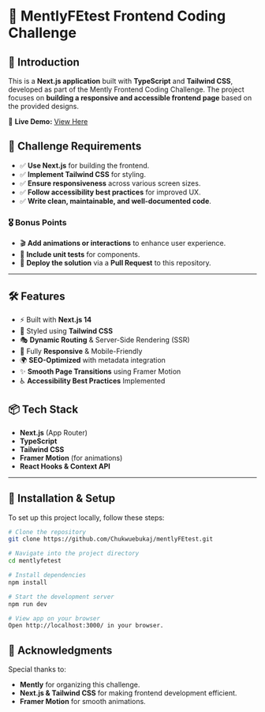 # 🌟 MentlyFEtest Frontend Coding Challenge

## 🚀 Introduction
This is a **Next.js application** built with **TypeScript** and **Tailwind CSS**, developed as part of the Mently Frontend Coding Challenge. The project focuses on **building a responsive and accessible frontend page** based on the provided designs.

🔗 **Live Demo:** [View Here](https://mently-fe-test-iota.vercel.app)

## 🎯 Challenge Requirements
- ✅ **Use Next.js** for building the frontend.
- ✅ **Implement Tailwind CSS** for styling.
- ✅ **Ensure responsiveness** across various screen sizes.
- ✅ **Follow accessibility best practices** for improved UX.
- ✅ **Write clean, maintainable, and well-documented code**.

### 🎖 Bonus Points
- 🎬 **Add animations or interactions** to enhance user experience.
- 🧪 **Include unit tests** for components.
- 🚀 **Deploy the solution** via a **Pull Request** to this repository.

---

## 🛠️ Features
- ⚡ Built with **Next.js 14**
- 🎨 Styled using **Tailwind CSS**
- 🎭 **Dynamic Routing** & Server-Side Rendering (SSR)
- 🎯 Fully **Responsive** & Mobile-Friendly
- 🌍 **SEO-Optimized** with metadata integration
- ✨ **Smooth Page Transitions** using Framer Motion
- ♿ **Accessibility Best Practices** Implemented

## 📦 Tech Stack
- **Next.js** (App Router)
- **TypeScript**
- **Tailwind CSS**
- **Framer Motion** (for animations)
- **React Hooks & Context API**

---

## 📜 Installation & Setup
To set up this project locally, follow these steps:

```sh
# Clone the repository
git clone https://github.com/Chukwuebukaj/mentlyFEtest.git

# Navigate into the project directory
cd mentlyfetest

# Install dependencies
npm install  

# Start the development server
npm run dev  

# View app on your browser
Open http://localhost:3000/ in your browser.

```

## 🌟 Acknowledgments
Special thanks to:

- **Mently** for organizing this challenge.
- **Next.js & Tailwind CSS** for making frontend development efficient.
- **Framer Motion** for smooth animations.